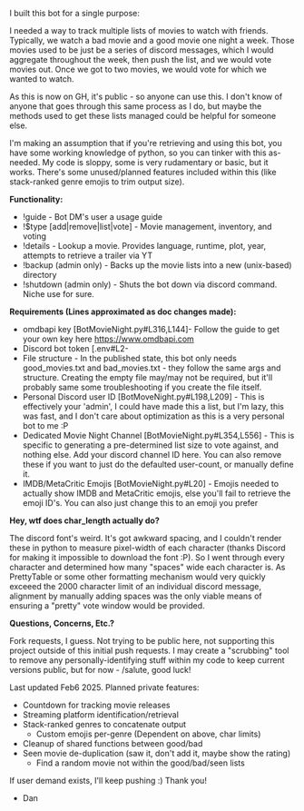 I built this bot for a single purpose:

I needed a way to track multiple lists of movies to watch with friends. Typically, we watch a
bad movie and a good movie one night a week. Those movies used to be just be a series of
discord messages, which I would aggregate throughout the week, then push the list, and
we would vote movies out. Once we got to two movies, we would vote for which we wanted to watch.

As this is now on GH, it's public - so anyone can use this. I don't know of anyone that
goes through this same process as I do, but maybe the methods used to get these lists managed
could be helpful for someone else.

I'm making an assumption that if you're retrieving and using this bot, you have some working knowledge of python, so you can tinker with this as-needed. My code is sloppy, some is very rudamentary or basic, but it works. There's some unused/planned features included within this (like stack-ranked genre emojis to trim output size).

**Functionality:**
* !guide - Bot DM's user a usage guide
* !$type [add|remove|list|vote] - Movie management, inventory, and voting
* !details - Lookup a movie. Provides language, runtime, plot, year, attempts to retrieve a trailer via YT
* !backup (admin only) - Backs up the movie lists into a new (unix-based) directory
* !shutdown (admin only) - Shuts the bot down via discord command. Niche use for sure.

**Requirements (Lines approximated as doc changes made):**
* omdbapi key [BotMovieNight.py#L316,L144]- Follow the guide to get your own key here https://www.omdbapi.com
* Discord bot token [.env#L2- 
* File structure - In the published state, this bot only needs good_movies.txt and bad_movies.txt - they follow the same args and structure. Creating the empty file may/may not be required, but it'll probably same some troubleshooting if you create the file itself.
* Personal Discord user ID [BotMoveNight.py#L198,L209] - This is effectively your 'admin', I could have made this a list, but I'm lazy, this was fast, and I don't care about optimization as this is a very personal bot to me :P
* Dedicated Movie Night Channel [BotMovieNight.py#L354,L556] - This is specific to generating a pre-determined list size to vote against, and nothing else. Add your discord channel ID here. You can also remove these if you want to just do the defaulted user-count, or manually define it.
* IMDB/MetaCritic Emojis [BotMovieNight.py#L20] - Emojis needed to actually show IMDB and MetaCritic emojis, else you'll fail to retrieve the emoji ID's. You can also just change this to an emoji you prefer

**Hey, wtf does char_length actually do?**

The discord font's weird. It's got awkward spacing, and I couldn't render these in python to measure pixel-width of each character (thanks Discord for making it impossible to download the font :P). So I went through every character and determined how many "spaces" wide each character is. As PrettyTable or some other formatting mechanism would very quickly exceeed the 2000 character limit of an individual discord message, alignment by manually adding spaces was the only viable means of ensuring a "pretty" vote window would be provided.

**Questions, Concerns, Etc.?**

Fork requests, I guess.  Not trying to be public here, not supporting this project outside of this initial push requests. I may create a "scrubbing" tool to remove any personally-identifying stuff within my code to keep current versions public, but for now - /salute, good luck!

Last updated Feb6 2025.
Planned private features:
* Countdown for tracking movie releases
* Streaming platform identification/retrieval
* Stack-ranked genres to concatenate output
  * Custom emojis per-genre (Dependent on above, char limits)
* Cleanup of shared functions between good/bad
* Seen movie de-duplication (saw it, don't add it, maybe show the rating)
  * Find a random movie not within the good/bad/seen lists

If user demand exists, I'll keep pushing :) Thank you!
- Dan